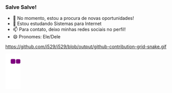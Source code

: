 ### Salve Salve!

- 🔭 No momento, estou a procura de novas oportunidades!
- 🌱 Estou estudando Sistemas para Internet
- 📫 Para contato, deixo minhas redes sociais no perfil!
- 😄 Pronomes: Ele/Dele


https://github.com/i529/i529/blob/output/github-contribution-grid-snake.gif


![snake gif](https://github.com/i529/i529/blob/output/github-contribution-grid-snake.gif)
